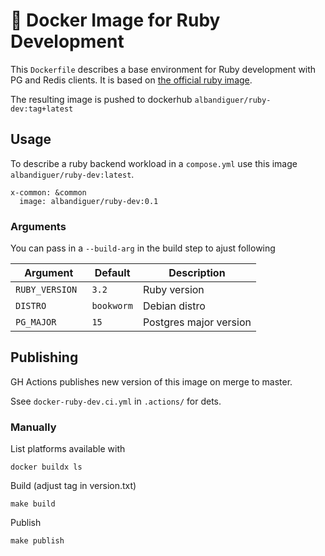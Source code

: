 # 🐳 Docker Image for Ruby Development

This `Dockerfile` describes a base environment for Ruby development with PG and
Redis clients. It is based on [the official ruby
image](https://hub.docker.com/_/ruby).

The resulting image is pushed to dockerhub
`albandiguer/ruby-dev:tag+latest`

## Usage

To describe a ruby backend workload in a `compose.yml` use this image
`albandiguer/ruby-dev:latest`. 

```
x-common: &common
  image: albandiguer/ruby-dev:0.1
```



### Arguments

You can pass in a ` --build-arg ` in the build step to ajust following

| Argument | Default | Description |
| -------- | ------- | ----------- |
| `RUBY_VERSION ` | `3.2` | Ruby version |
| `DISTRO ` | `bookworm` | Debian distro |
| `PG_MAJOR ` | `15` | Postgres major version |


## Publishing

GH Actions publishes new version of this image on merge to master.

Ssee `docker-ruby-dev.ci.yml` in `.actions/` for dets.


### Manually 

List platforms available with
```
docker buildx ls 
```

Build (adjust tag in version.txt)
```
make build
```

Publish
```
make publish
```


